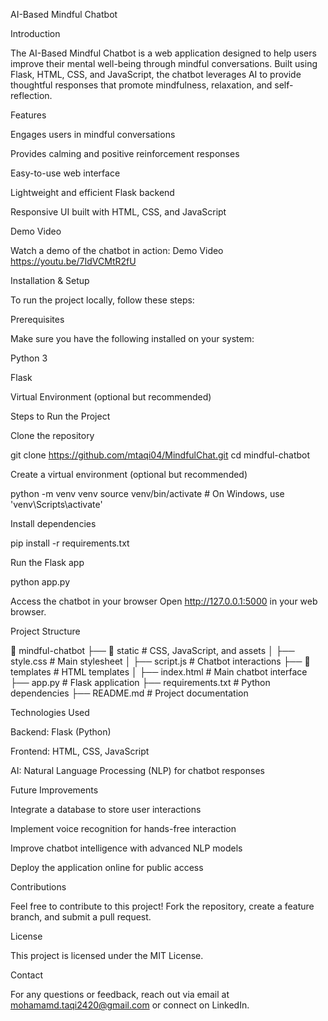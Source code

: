 AI-Based Mindful Chatbot

Introduction

The AI-Based Mindful Chatbot is a web application designed to help users improve their mental well-being through mindful conversations. Built using Flask, HTML, CSS, and JavaScript, the chatbot leverages AI to provide thoughtful responses that promote mindfulness, relaxation, and self-reflection.

Features

Engages users in mindful conversations

Provides calming and positive reinforcement responses

Easy-to-use web interface

Lightweight and efficient Flask backend

Responsive UI built with HTML, CSS, and JavaScript

Demo Video

Watch a demo of the chatbot in action: Demo Video
https://youtu.be/7IdVCMtR2fU

Installation & Setup

To run the project locally, follow these steps:

Prerequisites

Make sure you have the following installed on your system:

Python 3

Flask

Virtual Environment (optional but recommended)

Steps to Run the Project

Clone the repository

git clone https://github.com/mtaqi04/MindfulChat.git
cd mindful-chatbot

Create a virtual environment (optional but recommended)

python -m venv venv
source venv/bin/activate  # On Windows, use 'venv\Scripts\activate'

Install dependencies

pip install -r requirements.txt

Run the Flask app

python app.py

Access the chatbot in your browser
Open http://127.0.0.1:5000 in your web browser.

Project Structure

📂 mindful-chatbot
├── 📂 static          # CSS, JavaScript, and assets
│   ├── style.css     # Main stylesheet
│   ├── script.js     # Chatbot interactions
├── 📂 templates       # HTML templates
│   ├── index.html    # Main chatbot interface
├── app.py            # Flask application
├── requirements.txt  # Python dependencies
├── README.md         # Project documentation

Technologies Used

Backend: Flask (Python)

Frontend: HTML, CSS, JavaScript

AI: Natural Language Processing (NLP) for chatbot responses

Future Improvements

Integrate a database to store user interactions

Implement voice recognition for hands-free interaction

Improve chatbot intelligence with advanced NLP models

Deploy the application online for public access

Contributions

Feel free to contribute to this project! Fork the repository, create a feature branch, and submit a pull request.

License

This project is licensed under the MIT License.

Contact

For any questions or feedback, reach out via email at mohamamd.taqi2420@gmail.com or connect on LinkedIn.

